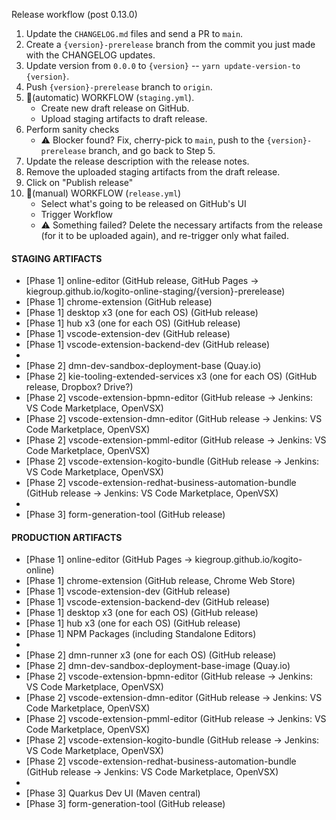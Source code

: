 Release workflow (post 0.13.0)

1. Update the `CHANGELOG.md` files and send a PR to `main`.
1. Create a `{version}-prerelease` branch from the commit you just made with the CHANGELOG updates.
1. Update version from `0.0.0` to `{version}` -- `yarn update-version-to {version}`.
1. Push `{version}-prerelease` branch to `origin`.
1. 🔨(automatic) WORKFLOW (`staging.yml`).
   - Create new draft release on GitHub.
   - Upload staging artifacts to draft release.
1. Perform sanity checks
   - ⚠️ Blocker found? Fix, cherry-pick to `main`, push to the `{version}-prerelease` branch, and go back to Step 5.
1. Update the release description with the release notes.
1. Remove the uploaded staging artifacts from the draft release.
1. Click on "Publish release"
1. 🔨(manual) WORKFLOW (`release.yml`)
   - Select what's going to be released on GitHub's UI
   - Trigger Workflow
   - ⚠️ Something failed? Delete the necessary artifacts from the release (for it to be uploaded again), and re-trigger only what failed.

#### STAGING ARTIFACTS

- [Phase 1] online-editor (GitHub release, GitHub Pages -> kiegroup.github.io/kogito-online-staging/{version}-prerelease)
- [Phase 1] chrome-extension (GitHub release)
- [Phase 1] desktop x3 (one for each OS) (GitHub release)
- [Phase 1] hub x3 (one for each OS) (GitHub release)
- [Phase 1] vscode-extension-dev (GitHub release)
- [Phase 1] vscode-extension-backend-dev (GitHub release)
-
- [Phase 2] dmn-dev-sandbox-deployment-base (Quay.io)
- [Phase 2] kie-tooling-extended-services x3 (one for each OS) (GitHub release, Dropbox? Drive?)
- [Phase 2] vscode-extension-bpmn-editor (GitHub release -> Jenkins: VS Code Marketplace, OpenVSX)
- [Phase 2] vscode-extension-dmn-editor (GitHub release -> Jenkins: VS Code Marketplace, OpenVSX)
- [Phase 2] vscode-extension-pmml-editor (GitHub release -> Jenkins: VS Code Marketplace, OpenVSX)
- [Phase 2] vscode-extension-kogito-bundle (GitHub release -> Jenkins: VS Code Marketplace, OpenVSX)
- [Phase 2] vscode-extension-redhat-business-automation-bundle (GitHub release -> Jenkins: VS Code Marketplace, OpenVSX)
-
- [Phase 3] form-generation-tool (GitHub release)

#### PRODUCTION ARTIFACTS

- [Phase 1] online-editor (GitHub Pages -> kiegroup.github.io/kogito-online)
- [Phase 1] chrome-extension (GitHub release, Chrome Web Store)
- [Phase 1] vscode-extension-dev (GitHub release)
- [Phase 1] vscode-extension-backend-dev (GitHub release)
- [Phase 1] desktop x3 (one for each OS) (GitHub release)
- [Phase 1] hub x3 (one for each OS) (GitHub release)
- [Phase 1] NPM Packages (including Standalone Editors)
-
- [Phase 2] dmn-runner x3 (one for each OS) (GitHub release)
- [Phase 2] dmn-dev-sandbox-deployment-base-image (Quay.io)
- [Phase 2] vscode-extension-bpmn-editor (GitHub release -> Jenkins: VS Code Marketplace, OpenVSX)
- [Phase 2] vscode-extension-dmn-editor (GitHub release -> Jenkins: VS Code Marketplace, OpenVSX)
- [Phase 2] vscode-extension-pmml-editor (GitHub release -> Jenkins: VS Code Marketplace, OpenVSX)
- [Phase 2] vscode-extension-kogito-bundle (GitHub release -> Jenkins: VS Code Marketplace, OpenVSX)
- [Phase 2] vscode-extension-redhat-business-automation-bundle (GitHub release -> Jenkins: VS Code Marketplace, OpenVSX)
-
- [Phase 3] Quarkus Dev UI (Maven central)
- [Phase 3] form-generation-tool (GitHub release)
